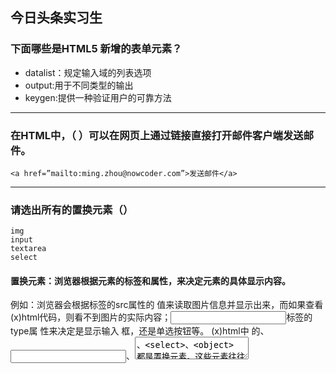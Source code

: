 ## 今日头条实习生

### 下面哪些是HTML5 新增的表单元素？

- datalist：规定输入域的列表选项
- output:用于不同类型的输出
- keygen:提供一种验证用户的可靠方法

- - -
### 在HTML中，（ ）可以在网页上通过链接直接打开邮件客户端发送邮件。

    <a href=”mailto:ming.zhou@nowcoder.com”>发送邮件</a>
    
- - -
### 请选出所有的置换元素（）

    img
    input
    textarea
    select

#### 置换元素：浏览器根据元素的标签和属性，来决定元素的具体显示内容。 

例如：浏览器会根据<img>标签的src属性的 值来读取图片信息并显示出来，而如果查看(x)html代码，则看不到图片的实际内容；<input>标签的type属
性来决定是显示输入 框，还是单选按钮等。 (x)html中 的<img>、<input>、<textarea>、<select>、<object> 都是置换元素。这些元素往往没有实
际的内容，即是一个空元素。置换元素在其显示中生成了框，这也就是有的内联元素能够设置宽高的原因。

#### 不可替换元素：(x)html 的大多数元素是不可替换元素，即其内容直接表现给用户端（如浏览器）。

例如： <label>label中的内容</label> 标签<label>是一个非置换元素，文字label中的内容”将全被显示。
